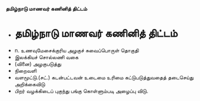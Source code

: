 **தமிழ்நாடு மாணவர் கணினித் திட்டம்**
- # தமிழ்நாடு மாணவர் கணினித் திட்டம்
- n. உணவுமேசைக்குரிய அழகுச் சுவைப்பொருள் தொகுதி
- இலக்கியச் சொல்லணி வகை
- (வினை) அழகுபடுத்து
- நிறைவளி
- வளமூட்டு.(சட்.) கடன்பட்டவன் உடைமை உரிமை கட்டுபடுத்துவதைத் தடைசெய்து அறிக்கைவிடு
- பிறர் வழக்கிடைப் புகுந்து பங்கு கொள்ளும்படி அழைப்பு விடு.

